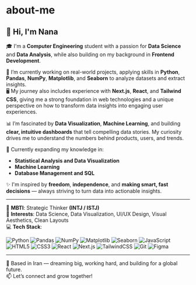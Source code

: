 # about-me

## 👋 Hi, I'm Nana

🎓 I'm a **Computer Engineering** student with a passion for **Data Science** and **Data Analysis**, while also building on my background in **Frontend Development**.

💼 I’m currently working on real-world projects, applying skills in **Python**, **Pandas**, **NumPy**, **Matplotlib**, and **Seaborn** to analyze datasets and extract insights.  
🖥️ My journey also includes experience with **Next.js**, **React**, and **Tailwind CSS**, giving me a strong foundation in web technologies and a unique perspective on how to transform data insights into engaging user experiences.

📊 I’m fascinated by **Data Visualization**, **Machine Learning**, and building **clear, intuitive dashboards** that tell compelling data stories. My curiosity drives me to understand the numbers behind products, users, and trends.

🌱 Currently expanding my knowledge in:
- **Statistical Analysis and Data Visualization**
- **Machine Learning**
- **Database Management and SQL**

✨ I'm inspired by **freedom**, **independence**, and **making smart, fast decisions** — always striving to turn data into actionable insights.

---

📌 **MBTI**: Strategic Thinker **(INTJ / ISTJ)**  
🎯 **Interests**: Data Science, Data Visualization, UI/UX Design, Visual Aesthetics, Clean Layouts  
💻 **Tech Stack**:

![Python](https://img.shields.io/badge/-Python-3776AB?logo=python&logoColor=white)
![Pandas](https://img.shields.io/badge/-Pandas-150458?logo=pandas&logoColor=white)
![NumPy](https://img.shields.io/badge/-NumPy-013243?logo=numpy&logoColor=white)
![Matplotlib](https://img.shields.io/badge/-Matplotlib-11557C?logo=matplotlib&logoColor=white)
![Seaborn](https://img.shields.io/badge/-Seaborn-9A4D3A?logo=python&logoColor=white)
![JavaScript](https://img.shields.io/badge/-JavaScript-F7DF1E?logo=javascript&logoColor=black)
![HTML5](https://img.shields.io/badge/-HTML5-E34F26?logo=html5&logoColor=white)
![CSS3](https://img.shields.io/badge/-CSS3-1572B6?logo=css3)
![React](https://img.shields.io/badge/-React-61DAFB?logo=react&logoColor=black)
![Next.js](https://img.shields.io/badge/-Next.js-000000?logo=nextdotjs)
![TailwindCSS](https://img.shields.io/badge/-TailwindCSS-38B2AC?logo=tailwindcss&logoColor=white)
![Git](https://img.shields.io/badge/-Git-F05032?logo=git&logoColor=white)
![Figma](https://img.shields.io/badge/-Figma-A94064?logo=figma&logoColor=white)

---

📍 Based in Iran — dreaming big, working hard, and building for a global future.  
📫 Let’s connect and grow together!
